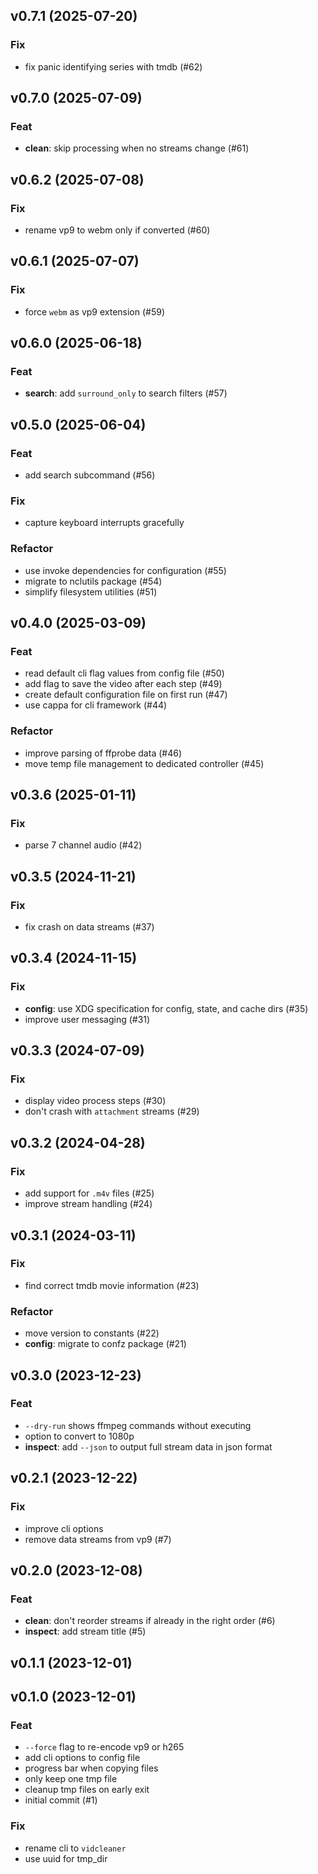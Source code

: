 ## v0.7.1 (2025-07-20)

### Fix

- fix panic identifying series with tmdb (#62)

## v0.7.0 (2025-07-09)

### Feat

- **clean**: skip processing when no streams change (#61)

## v0.6.2 (2025-07-08)

### Fix

- rename vp9 to webm only if converted (#60)

## v0.6.1 (2025-07-07)

### Fix

- force `webm` as vp9 extension (#59)

## v0.6.0 (2025-06-18)

### Feat

- **search**: add `surround_only` to search filters (#57)

## v0.5.0 (2025-06-04)

### Feat

- add search subcommand (#56)

### Fix

- capture keyboard interrupts gracefully

### Refactor

- use invoke dependencies for configuration (#55)
- migrate to nclutils package (#54)
- simplify filesystem utilities (#51)

## v0.4.0 (2025-03-09)

### Feat

- read default cli flag values from config file (#50)
- add flag to save the video after each step (#49)
- create default configuration file on first run (#47)
- use cappa for cli framework (#44)

### Refactor

- improve parsing of ffprobe data (#46)
- move temp file management to dedicated controller (#45)

## v0.3.6 (2025-01-11)

### Fix

- parse 7 channel audio (#42)

## v0.3.5 (2024-11-21)

### Fix

- fix crash on data streams (#37)

## v0.3.4 (2024-11-15)

### Fix

- **config**: use XDG specification for config, state, and cache dirs (#35)
- improve user messaging (#31)

## v0.3.3 (2024-07-09)

### Fix

- display video process steps (#30)
- don't crash with `attachment` streams (#29)

## v0.3.2 (2024-04-28)

### Fix

- add support for `.m4v` files (#25)
- improve stream handling (#24)

## v0.3.1 (2024-03-11)

### Fix

- find correct tmdb movie information (#23)

### Refactor

- move version to constants (#22)
- **config**: migrate to confz package (#21)

## v0.3.0 (2023-12-23)

### Feat

- `--dry-run` shows ffmpeg commands without executing
- option to convert to 1080p
- **inspect**: add `--json` to output full stream data in json format

## v0.2.1 (2023-12-22)

### Fix

- improve cli options
- remove data streams from vp9 (#7)

## v0.2.0 (2023-12-08)

### Feat

- **clean**: don't reorder streams if already in the right order (#6)
- **inspect**: add stream title (#5)

## v0.1.1 (2023-12-01)

## v0.1.0 (2023-12-01)

### Feat

- `--force` flag to re-encode vp9 or h265
- add cli options to config file
- progress bar when copying files
- only keep one tmp file
- cleanup tmp files on early exit
- initial commit (#1)

### Fix

- rename cli to `vidcleaner`
- use uuid for tmp_dir
